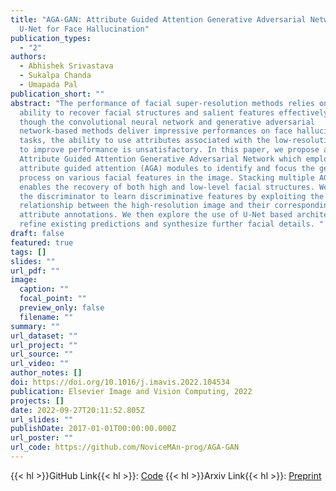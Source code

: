 ```yaml
---
title: "AGA-GAN: Attribute Guided Attention Generative Adversarial Network with
  U-Net for Face Hallucination"
publication_types:
  - "2"
authors:
  - Abhishek Srivastava
  - Sukalpa Chanda
  - Umapada Pal
publication_short: ""
abstract: "The performance of facial super-resolution methods relies on their
  ability to recover facial structures and salient features effectively. Even
  though the convolutional neural network and generative adversarial
  network-based methods deliver impressive performances on face hallucination
  tasks, the ability to use attributes associated with the low-resolution images
  to improve performance is unsatisfactory. In this paper, we propose an
  Attribute Guided Attention Generative Adversarial Network which employs novel
  attribute guided attention (AGA) modules to identify and focus the generation
  process on various facial features in the image. Stacking multiple AGA modules
  enables the recovery of both high and low-level facial structures. We design
  the discriminator to learn discriminative features by exploiting the
  relationship between the high-resolution image and their corresponding facial
  attribute annotations. We then explore the use of U-Net based architecture to
  refine existing predictions and synthesize further facial details. "
draft: false
featured: true
tags: []
slides: ""
url_pdf: ""
image:
  caption: ""
  focal_point: ""
  preview_only: false
  filename: ""
summary: ""
url_dataset: ""
url_project: ""
url_source: ""
url_video: ""
author_notes: []
doi: https://doi.org/10.1016/j.imavis.2022.104534
publication: Elsevier Image and Vision Computing, 2022
projects: []
date: 2022-09-27T20:11:52.805Z
url_slides: ""
publishDate: 2017-01-01T00:00:00.000Z
url_poster: ""
url_code: https://github.com/NoviceMAn-prog/AGA-GAN
---
```


{{< hl >}}GitHub Link{{< hl >}}: [Code](https://github.com/NoviceMAn-prog/AGA-GAN)
{{< hl >}}Arxiv Link{{< hl >}}: [Preprint](https://www.sciencedirect.com/science/article/abs/pii/S0262885622001639)

